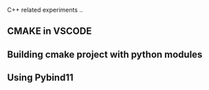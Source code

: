 C++ related experiments ..

## CMAKE in VSCODE


## Building cmake project with python modules


## Using Pybind11